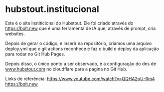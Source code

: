 # hubstout.institucional

Este é o site institicional do Hubstout.
Ele foi criado através do https://bolt.new que é uma ferramenta de IA que, através de prompt, cria websites.

Depois de gerar o código, e inserir na repositório, criamos uma arquivo deploy.yml que o git actions reconhece e faz o build e deploy da aplicação para rodar no Git Hub Pages.

Depois disso, o único ponto a ser observado, é a configuração do dns de www.hubstout.com no cloudflare para a página no Git Hub.


Links de referência:
https://www.youtube.com/watch?v=QQHA2pU-Rm4
https://bolt.new
